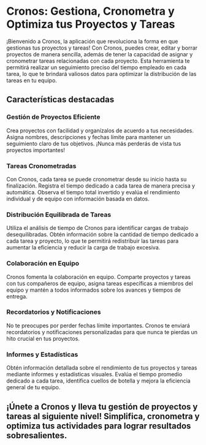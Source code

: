 # Cronos: Gestiona, Cronometra y Optimiza tus Proyectos y Tareas

¡Bienvenido a Cronos, la aplicación que revoluciona la forma en que gestionas tus proyectos y tareas! Con Cronos, puedes crear, editar y borrar proyectos de manera sencilla, además de tener la capacidad de asignar y cronometrar tareas relacionadas con cada proyecto. Esta herramienta te permitirá realizar un seguimiento preciso del tiempo empleado en cada tarea, lo que te brindará valiosos datos para optimizar la distribución de las tareas en tu equipo.

## Características destacadas

### Gestión de Proyectos Eficiente
Crea proyectos con facilidad y organízalos de acuerdo a tus necesidades. Asigna nombres, descripciones y fechas límite para mantener un seguimiento claro de tus objetivos. ¡Nunca más perderás de vista tus proyectos importantes!

### Tareas Cronometradas
Con Cronos, cada tarea se puede cronometrar desde su inicio hasta su finalización. Registra el tiempo dedicado a cada tarea de manera precisa y automática. Observa el tiempo total invertido y evalúa el rendimiento individual y de equipo con información basada en datos.

### Distribución Equilibrada de Tareas
Utiliza el análisis de tiempo de Cronos para identificar cargas de trabajo desequilibradas. Obtén información sobre la cantidad de tiempo dedicado a cada tarea y proyecto, lo que te permitirá redistribuir las tareas para aumentar la eficiencia y reducir la carga de trabajo excesiva.

### Colaboración en Equipo
Cronos fomenta la colaboración en equipo. Comparte proyectos y tareas con tus compañeros de equipo, asigna tareas específicas a miembros del equipo y mantén a todos informados sobre los avances y tiempos de entrega.

### Recordatorios y Notificaciones
No te preocupes por perder fechas límite importantes. Cronos te enviará recordatorios y notificaciones personalizadas para que nunca te pierdas un hito crucial en tus proyectos.

### Informes y Estadísticas
Obtén información detallada sobre el rendimiento de tus proyectos y tareas mediante informes y estadísticas visuales. Evalúa el tiempo promedio dedicado a cada tarea, identifica cuellos de botella y mejora la eficiencia general de tu equipo.

## ¡Únete a Cronos y lleva tu gestión de proyectos y tareas al siguiente nivel! Simplifica, cronometra y optimiza tus actividades para lograr resultados sobresalientes.
